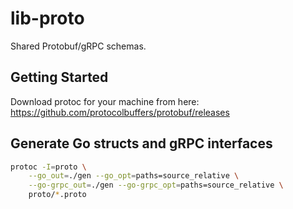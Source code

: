 # lib-proto

Shared Protobuf/gRPC schemas.

## Getting Started

Download protoc for your machine from here: https://github.com/protocolbuffers/protobuf/releases

## Generate Go structs and gRPC interfaces

```bash
protoc -I=proto \
    --go_out=./gen --go_opt=paths=source_relative \
    --go-grpc_out=./gen --go-grpc_opt=paths=source_relative \
    proto/*.proto
```
